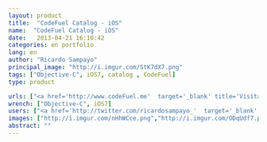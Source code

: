 ```yaml
---
layout: product
title:  "CodeFuel Catalog - iOS"
name:  "CodeFuel Catalog - iOS"
date:   2013-04-21 16:10:42
categories: en portfolio
lang: en
author: "Ricardo Sampayo"
principal_image: "http://i.imgur.com/StK7dX7.png"
tags: ["Objective-C", iOS7, catalog , CodeFuel]
type: product

urls: ["<a href='http://www.codeFuel.me'  target='_blank' title='Visita la página del desarrollador'>CodeFuel</a>"]
wrench: ["Objective-C", iOS7]
users: ["<a href='http://twitter.com/ricardosampayo_'  target='_blank' title='Twitter de Ricardo Sampayo'>@RicardoSampayo_</a>","<a href='https://twitter.com/nilychirinos'  target='_blank' title='Twitter de Nilyam Diseñadora'>@nilychirinos</a>"]
images: ["http://i.imgur.com/nHhWCce.png","http://i.imgur.com/ODqUdf7.png","http://i.imgur.com/8JFN1lb.png","http://i.imgur.com/DqbUWGX.png","http://i.imgur.com/ApViSFd.png","http://i.imgur.com/aas62tN.png"]
abstract: ""
---
```




